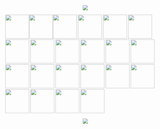 <p align='center'><img src="https://capsule-render.vercel.app/api?type=waving&color=gradient&height=200&section=header&text=Thanks+to+these+people+for+making+this+organization+active+and+great&fontSize=26"></p>

<img src="https://raw.githubusercontent.com/c3k4ah/avatars/master/1.png" width=75px><img src="https://raw.githubusercontent.com/c3k4ah/avatars/master/2.png"  width=75px><img src="https://raw.githubusercontent.com/c3k4ah/avatars/master/3.png" width=75px>
<img src="https://raw.githubusercontent.com/c3k4ah/avatars/master/4.png"  width=75px>
<img src="https://raw.githubusercontent.com/c3k4ah/avatars/master/5.png" width=75px>
<img src="https://raw.githubusercontent.com/c3k4ah/avatars/master/6.png"  width=75px>
<img src="https://raw.githubusercontent.com/c3k4ah/avatars/master/7.png" width=75px>
<img src="https://raw.githubusercontent.com/c3k4ah/avatars/master/8.png"  width=75px>
<img src="https://raw.githubusercontent.com/c3k4ah/avatars/master/9.png" width=75px>
<img src="https://raw.githubusercontent.com/c3k4ah/avatars/master/10.png"  width=75px>
<img src="https://raw.githubusercontent.com/c3k4ah/avatars/master/11.png" width=75px>
<img src="https://raw.githubusercontent.com/c3k4ah/avatars/master/12.png"  width=75px>
<img src="https://raw.githubusercontent.com/c3k4ah/avatars/master/13.png" width=75px>
<img src="https://raw.githubusercontent.com/c3k4ah/avatars/master/14.png"  width=75px>
<img src="https://raw.githubusercontent.com/c3k4ah/avatars/master/15.png" width=75px>
<img src="https://raw.githubusercontent.com/c3k4ah/avatars/master/16.png"  width=75px>
<img src="https://raw.githubusercontent.com/c3k4ah/avatars/master/17.png" width=75px>
<img src="https://raw.githubusercontent.com/c3k4ah/avatars/master/18.png"  width=75px>
<img src="https://raw.githubusercontent.com/c3k4ah/avatars/master/19.png" width=75px>
<img src="https://raw.githubusercontent.com/c3k4ah/avatars/master/20.png"  width=75px>
<img src="https://raw.githubusercontent.com/c3k4ah/avatars/master/21.png" width=75px>
<img src="https://raw.githubusercontent.com/c3k4ah/avatars/master/22.png" width=75px>


<p align='center'> <img src='https://img.shields.io/static/v1?label=&message=Future+is+better%2C+when+we+build+it+together&color=teal'> </p>



